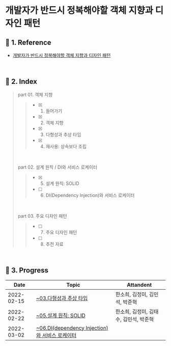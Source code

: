 # 개발자가 반드시 정복해야할 객체 지향과 디자인 패턴

## :blue_book: 1. Reference
- [개발자가 반드시 정복해야할 객체 지향과 디자인 패턴](http://www.kyobobook.co.kr/product/detailViewKor.laf?mallGb=KOR&ejkGb=KOR&barcode=9788969090010)
<br/>

## :pushpin: 2. Index
> part 01. 객체 지향
>> - [x] 1. 들어가기 
>> - [x] 2. 객체 지향
>> - [x] 3. 다형성과 추상 타입
>> - [x] 4. 재사용: 상속보다 조립
> <br/>
>
> part 02. 설계 원칙 / DI와 서비스 로케이터
>> - [x] 05. 설계 원칙: SOLID
>> - [ ] 06. DI(Dependency Injection)와 서비스 로케이터
> <br/>
>
> part 03. 주요 디자인 패턴
>> - [ ] 07. 주요 디자인 패턴
>> - [ ] 08. 추천 자료
<br/>

## :couple: 3. Progress
|Date|Topic|Attandent|
|------|---|---|
|2022-02-15|[~03.다형성과 추상 타입](https://github.com/dheldh77/groupstudy_samsung_mechatronics_RnD/blob/master/oop_design_patterns/2022_02_15/2022_02_15.md)|한소희, 김정미, 김민석, 박준혁|
|2022-02-22|[~05.설계 원칙: SOLID](https://github.com/dheldh77/groupstudy_samsung_mechatronics_RnD/blob/master/oop_design_patterns/2022_02_22/2022_02_22.md)|한소희, 김정미, 김태수, 김민석, 박준혁|
|2022-03-02|[~06.DI(dependency Injection)와 서비스 로케이터](https://github.com/dheldh77/groupstudy_samsung_mechatronics_RnD/blob/master/oop_design_patterns/2022_02_22/2022_02_22.md)||
